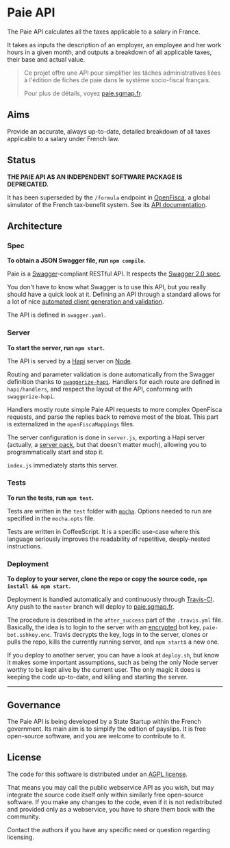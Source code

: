 Paie API
========

The Paie API calculates all the taxes applicable to a salary in France.

It takes as inputs the description of an employer, an employee and her work hours in a given month, and outputs a breakdown of all applicable taxes, their base and actual value.

> Ce projet offre une API pour simplifier les tâches administratives liées à l'édition de fiches de paie dans le système socio-fiscal français.
>
> Pour plus de détails, voyez [paie.sgmap.fr](http://paie.sgmap.fr/).


Aims
----

Provide an accurate, always up-to-date, detailed breakdown of all taxes applicable to a salary under French law.


Status
------

**THE PAIE API AS AN INDEPENDENT SOFTWARE PACKAGE IS DEPRECATED.**

It has been superseded by the `/formula` endpoint in [OpenFisca](http://www.openfisca.fr), a global simulator of the French tax-benefit system. See its [API documentation](http://embauche.sgmap.fr/api/doc/).


Architecture
------------

### Spec

**To obtain a JSON Swagger file, run `npm compile`.**

Paie is a [Swagger](http://swagger.io)-compliant RESTful API. It respects the [Swagger 2.0 spec](https://github.com/swagger-api/swagger-spec/blob/master/versions/2.0.md).

You don't have to know what Swagger is to use this API, but you really should have a quick look at it. Defining an API through a standard allows for a lot of nice [automated client generation and validation](https://github.com/swagger-api/swagger-spec#see-it-in-action).

The API is defined in `swagger.yaml`.

### Server

**To start the server, run `npm start`.**

The API is served by a [Hapi](http://hapijs.com) server on [Node](http://nodejs.org).

Routing and parameter validation is done automatically from the Swagger definition thanks to [`swaggerize-hapi`](https://github.com/krakenjs/swaggerize-hapi). Handlers for each route are defined in `hapi/handlers`, and respect the layout of the API, conforming with `swaggerize-hapi`.

Handlers mostly route simple Paie API requests to more complex OpenFisca requests, and parse the replies back to remove most of the bloat. This part is externalized in the `openFiscaMappings` files.

The server configuration is done in `server.js`, exporting a Hapi server (actually, a [server pack](http://hapijs.com/tutorials/packs), but that doesn't matter much), allowing you to programmatically start and stop it.

`index.js` immediately starts this server.

### Tests

**To run the tests, run `npm test`.**

Tests are written in the `test` folder with [`mocha`](http://mochajs.org). Options needed to run are specified in the `mocha.opts` file.

Tests are written in CoffeeScript. It is a specific use-case where this language seriously improves the readability of repetitive, deeply-nested instructions.


### Deployment

**To deploy to your server, clone the repo or copy the source code, `npm install && npm start`.**

Deployment is handled automatically and continuously through [Travis-CI](https://travis-ci.org/sgmap/paie-api). Any push to the `master` branch will deploy to [paie.sgmap.fr](http://paie.sgmap.fr).

The procedure is described in the `after_success` part of the `.travis.yml` file. Basically, the idea is to login to the server with an [encrypted](http://docs.travis-ci.com/user/encrypting-files/) bot key, `paie-bot.sshkey.enc`. Travis decrypts the key, logs in to the server, clones or pulls the repo, kills the currently running server, and `npm start`s a new one.

If you deploy to another server, you can have a look at `deploy.sh`, but know it makes some important assumptions, such as being the only Node server worthy to be kept alive by the current user. The only magic it does is keeping the code up-to-date, and killing and starting the server.


- - - - - -

Governance
----------

The Paie API is being developed by a State Startup within the French government. Its main aim is to simplify the edition of payslips. It is free open-source software, and you are welcome to contribute to it.


License
-------

The code for this software is distributed under an [AGPL license](http://www.gnu.org/licenses/agpl.html).

That means you may call the public webservice API as you wish, but may integrate the source code itself only within similarly free open-source software. If you make any changes to the code, even if it is not redistributed and provided only as a webservice, you have to share them back with the community.

Contact the authors if you have any specific need or question regarding licensing.
